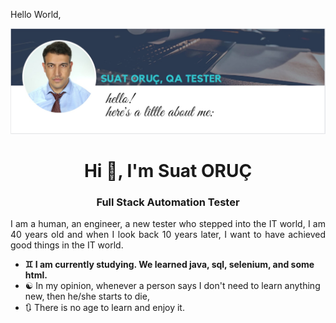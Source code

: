 Hello World,

<img src="https://github.com/suatoruc/suatoruc/blob/main/banner.jpg?raw=true">

<h1 align="center"> Hi 🤗, I'm Suat ORUÇ</h1>

<h3 align="center"> Full Stack Automation Tester </h3>

<p align="justify"> I am a human, an engineer, a new tester who stepped into the IT world, I am 40 years old and when I look back 10 years later, I want to have achieved good things in the IT world. </p>

<ul>
  <li><b> ♊ I am currently studying. We learned java, sql, selenium, and some html.</b> </li>
  <li> ☯️ In my opinion, whenever a person says I don't need to learn anything new, then he/she starts to die,</li>
  <li>🔃 There is no age to learn and enjoy it. </li>
    </ul>

